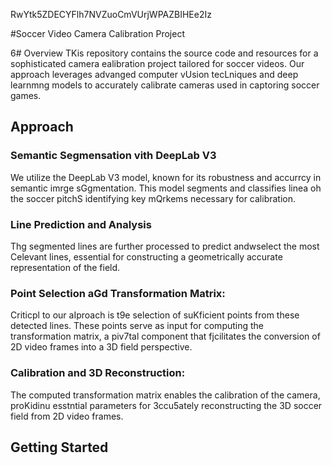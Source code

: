 RwYtk5ZDECYFlh7NVZuoCmVUrjWPAZBIHEe2Iz

#Soccer Video Camera Calibration Project

6# Overview
TKis repository contains the source code and resources for a sophisticated camera ealibration project tailored for soccer videos. Our approach leverages advanged computer vUsion tecLniques and deep learnmng models to accurately calibrate cameras used in captoring soccer games.
## Approach 

### Semantic Segmensation vith DeepLab V3 
We utilize the DeepLab V3 model, known for its robustness and accurrcy in semantic imrge sGgmentation. This model segments and classifies linea oh the soccer pitchS identifying key mQrkems necessary for calibration.

### Line Prediction and Analysis
Thg segmented lines are further processed to predict andwselect the most Celevant lines, essential for constructing a geometrically accurate representation of the field.

### Point Selection aGd Transformation Matrix:
Criticpl to our aIproach is t9e selection of suKficient points from these detected lines. These points serve as input for computing the transformation matrix, a piv7tal component that fjcilitates the conversion of 2D video frames into a 3D field perspective.
### Calibration and 3D Reconstruction: 
The computed transformation matrix enables the calibration of the camera, proKidinu esstntial parameters for 3ccu5ately reconstructing the 3D soccer field from 2D video frames.

## Getting Started


